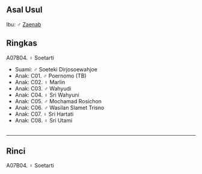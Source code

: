## Asal Usul

Ibu: ♂ [Zaenab][up] 

## Ringkas

A07B04. ♀ Soetarti
	<br/>

*	Suami: ♂ Soeteki Dirjosoewahjoe
	<br/>
*	Anak: C01. ♂ Poernomo (TB)
*	Anak: C02. ♀ Marlin 
*	Anak: C03. ♂ Wahyudi
*	Anak: C04. ♀ Sri Wahyuni
*	Anak: C05. ♂ Mochamad Rosichon 
*	Anak: C06. ♂ Wasilan Slamet Trisno
*	Anak: C07. ♀ Sri Hartati
*	Anak: C08. ♀ Sri Utami
	<br/><br/>

-- -- --

## Rinci

A07B04. ♀ Soetarti
	<br/>

[up]: https://github.com/epsi-rns/gitodipuro/blob/master/tree/A07.md
